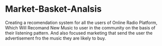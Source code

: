 # Market-Basket-Analsis
Creating a recomendation system for all the users of Online Radio Platform, Which Will Recomand New Music to user in the community on the basis of their listening pattern. And also focused marketing that send the user the advertisement fro the music they are likely to buy.

